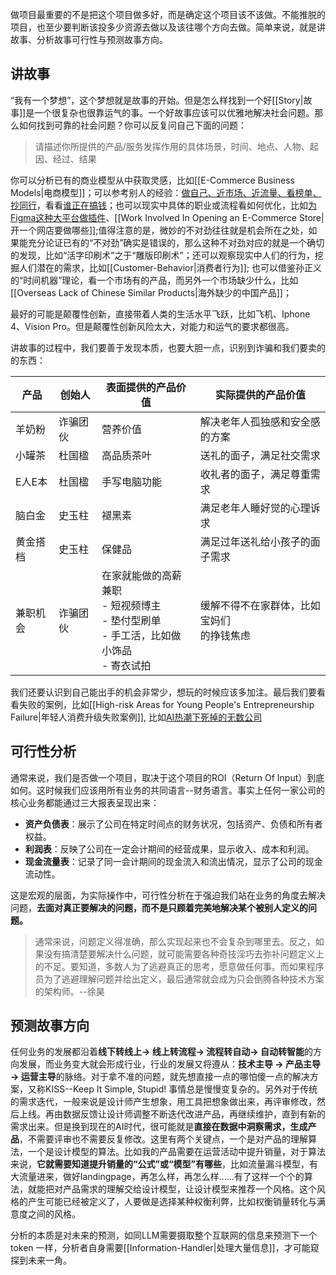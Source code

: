 做项目最重要的不是把这个项目做多好，而是确定这个项目该不该做。不能推脱的项目，也至少要判断该投多少资源去做以及该往哪个方向去做。简单来说，就是讲故事、分析故事可行性与预测故事方向。

## 讲故事

“我有一个梦想”，这个梦想就是故事的开始。但是怎么样找到一个好[[Story|故事]]是一个很复杂也很靠运气的事。一个好故事应该可以优雅地解决社会问题。那么如何找到可靠的社会问题？你可以反复问自己下面的问题：

> 请描述你所提供的产品/服务发挥作用的具体场景，时间、地点、人物、起因、经过、结果

你可以分析已有的商业模型从中获取灵感，比如[[E-Commerce Business Models|电商模型]]；可以参考别人的经验：[做自己、近市场、近流量、看榜单、抄同行](https://mp.weixin.qq.com/s/TqsKacR1lKPWALDjsxmiXw)，看看[谁正在搞钱](https://whoismaking.money/)；也可以现实中具体的职业或流程看如何优化，比如[为Figma这种大平台做插件](https://www.bmms.me/blog/slash-programmer-digital-nomad-transition)、[[Work Involved In Opening an E-Commerce Store|开一个网店要做哪些]];值得注意的是，微妙的不对劲往往就是机会所在之处，如果能充分论证已有的“不对劲”确实是错误的，那么这种不对劲对应的就是一个确切的发现，比如“活字印刷术”之于“雕版印刷术”；还可以观察现实中人们的行为，挖掘人们潜在的需求，比如[[Customer-Behavior|消费者行为]]; 也可以借鉴孙正义的“时间机器”理论，看一个市场有的产品，而另外一个市场缺少什么，比如[[Overseas Lack of Chinese Similar Products|海外缺少的中国产品]]；

最好的可能是颠覆性创新，直接带着人类的生活水平飞跃，比如飞机、Iphone 4、Vision Pro。但是颠覆性创新风险太大，对能力和运气的要求都很高。

讲故事的过程中，我们要善于发现本质，也要大胆一点，识别到诈骗和我们要卖的的东西：

| 产品 | 创始人 | 表面提供的产品价值 | 实际提供的产品价值 |
| --- | --- | --- | --- |
| 羊奶粉 | 诈骗团伙 | 营养价值 | 解决老年人孤独感和安全感的方案 |
| 小罐茶 | 杜国楹 | 高品质茶叶 | 送礼的面子，满足社交需求 |
| E人E本 | 杜国楹 | 手写电脑功能 | 收礼者的面子，满足尊重需求 |
| 脑白金 | 史玉柱 | 褪黑素 | 满足老年人睡好觉的心理诉求 |
| 黄金搭档 | 史玉柱 | 保健品 | 满足过年送礼给小孩子的面子需求 |
| 兼职机会 | 诈骗团伙 | 在家就能做的高薪兼职<br>- 短视频博主<br>- 垫付型刷单<br>- 手工活，比如做小饰品<br>- 寄衣试拍 | 缓解不得不在家群体，比如宝妈们<br>的挣钱焦虑 |

我们还要认识到自己能出手的机会非常少，想玩的时候应该多加注。最后我们要看看失败的案例，比如[[High-risk Areas for Young People's Entrepreneurship Failure|年轻人消费升级失败案例]], 比如[AI热潮下死掉的无数公司](:https://dang.ai/ai-graveyard)

## 可行性分析

通常来说，我们是否做一个项目，取决于这个项目的ROI（Return Of Input）到底如何。这时候我们应该用所有业务的共同语言--财务语言。事实上任何一家公司的核心业务都能通过三大报表呈现出来：

- **资产负债表**：展示了公司在特定时间点的财务状况，包括资产、负债和所有者权益。
- **利润表**：反映了公司在一定会计期间的经营成果，显示收入、成本和利润。
- **现金流量表**：记录了同一会计期间的现金流入和流出情况，显示了公司的现金流动性。

这是宏观的层面，为实际操作中，可行性分析在于强迫我们站在业务的角度去解决问题，**去面对真正要解决的问题，而不是只顾着完美地解决某个被别人定义的问题。**

> 通常来说，问题定义得准确，那么实现起来也不会复杂到哪里去。反之，如果没有搞清楚要解决什么问题，就可能需要各种奇技淫巧去弥补问题定义上的不足。要知道，多数人为了逃避真正的思考，愿意做任何事。而如果程序员为了逃避理解问题并给出定义，最后通常就会成为只会倒腾各种技术方案的架构师。--徐昊

## 预测故事方向

任何业务的发展都沿着**线下转线上→ 线上转流程→ 流程转自动→ 自动转智能**的方向发展，而业务变大就会形成行业，行业的发展又将遵从：**技术主导 → 产品主导→ 运营主导**的脉络。对于拿不准的问题，就先想直接一点的哪怕傻一点的解决方案，又称KISS--Keep It Simple, Stupid! 事情总是慢慢变复杂的。另外对于传统的需求迭代，一般来说是设计师产生想象，用工具把想象做出来，再评审修改，然后上线。再由数据反馈让设计师调整不断迭代改进产品，再继续维护，直到有新的需求出来。但是换到现在的AI时代，很可能就是**直接在数据中洞察需求，生成产品**，不需要评审也不需要反复修改。这里有两个关键点，一个是对产品的理解算法，一个是设计模型的算法。比如我的产品需要在运营活动中提升销量，对于算法来说，**它就需要知道提升销量的“公式”或“模型”有哪些**，比如流量漏斗模型，有大流量进来，做好landingpage，再怎么样，再怎么样……有了这样一个个的算法，就能把对产品需求的理解交给设计模型，让设计模型来推荐一个风格。这个风格的产生可能已经被定义了，人要做是选择某种权衡利弊，比如权衡销量转化与满意度之间的风格。

分析的本质是对未来的预测，如同LLM需要摄取整个互联网的信息来预测下一个token 一样，分析者自身需要[[Information-Handler|处理大量信息]]，才可能窥探到未来一角。
